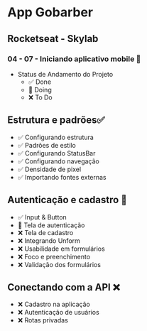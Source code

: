 # App Gobarber
## Rocketseat - Skylab
### 04 - 07 - Iniciando aplicativo mobile 📍
- Status de Andamento do Projeto
  - ✅ Done
  - 📍 Doing
  - ❌ To Do

## Estrutura e padrões✅
* ✅ Configurando estrutura
* ✅ Padrões de estilo
* ✅ Configurando StatusBar
* ✅ Configurando navegação
* ✅ Densidade de pixel
* ✅ Importando fontes externas


## Autenticação e cadastro 📍
* ✅ Input & Button
* 📍 Tela de autenticação
* ❌ Tela de cadastro
* ❌ Integrando Unform
* ❌ Usabilidade em formulários
* ❌ Foco e preenchimento
* ❌ Validação dos formulários

## Conectando com a API ❌
* ❌ Cadastro na aplicação
* ❌ Autenticação de usuários
* ❌ Rotas privadas
